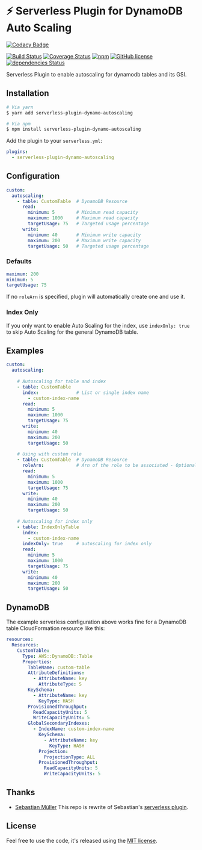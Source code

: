 # ⚡️ Serverless Plugin for DynamoDB Auto Scaling

[![Codacy Badge](https://api.codacy.com/project/badge/Grade/1a7404b4669c4a2696bba05cfcc83dc6)](https://app.codacy.com/app/subash.adhikari/serverless-plugin-dynamo-autoscaling?utm_source=github.com&utm_medium=referral&utm_content=ACloudGuru/serverless-plugin-dynamo-autoscaling&utm_campaign=Badge_Grade_Dashboard)

[![Build Status][travis-image]][travis-url]
[![Coverage Status][coverage-image]][coverage-url]
[![npm][npm-image]][npm-url]
[![GitHub license][license-image]][license-url]
[![dependencies Status][dependencies-image]][dependencies-url]

Serverless Plugin to enable autoscaling for dynamodb tables and its GSI.

## Installation


```bash
# Via yarn
$ yarn add serverless-plugin-dynamo-autoscaling

# Via npm
$ npm install serverless-plugin-dynamo-autoscaling
```

Add the plugin to your `serverless.yml`:

```yaml
plugins:
  - serverless-plugin-dynamo-autoscaling
```

## Configuration


```yaml
custom:
  autoscaling:
    - table: CustomTable  # DynamoDB Resource
      read:
        minimum: 5        # Minimum read capacity
        maximum: 1000     # Maximum read capacity
        targetUsage: 75   # Targeted usage percentage
      write:
        minimum: 40       # Minimum write capacity
        maximum: 200      # Maximum write capacity
        targetUsage: 50   # Targeted usage percentage
```

### Defaults

```yaml
maximum: 200
minimum: 5
targetUsage: 75
```

If no `roleArn` is specified, plugin will automatically create one and use it.

### Index Only

If you only want to enable Auto Scaling for the index, use `indexOnly: true` to skip Auto Scaling for the general DynamoDB table.

## Examples

```yaml
custom:
  autoscaling:
  
    # Autoscaling for table and index
    - table: CustomTable  
      index:              # List or single index name
        - custom-index-name
      read:
        minimum: 5        
        maximum: 1000     
        targetUsage: 75   
      write:
        minimum: 40       
        maximum: 200      
        targetUsage: 50   
        
    # Using with custom role
    - table: CustomTable  # DynamoDB Resource
      roleArn:            # Arn of the role to be associated - Optional
      read:
        minimum: 5       
        maximum: 1000     
        targetUsage: 75   
      write:
        minimum: 40       
        maximum: 200      
        targetUsage: 50   
        
    # Autoscaling for index only
    - table: IndexOnlyTable  
      index:              
        - custom-index-name
      indexOnly: true     # autoscaling for index only
      read:
        minimum: 5        
        maximum: 1000     
        targetUsage: 75  
      write:
        minimum: 40       
        maximum: 200      
        targetUsage: 50   
```

## DynamoDB

The example serverless configuration above works fine for a DynamoDB table CloudFormation resource like this:

```yaml
resources:
  Resources:
    CustomTable:
      Type: AWS::DynamoDB::Table
      Properties:
        TableName: custom-table
        AttributeDefinitions:
          - AttributeName: key
            AttributeType: S
        KeySchema:
          - AttributeName: key
            KeyType: HASH
        ProvisionedThroughput:
          ReadCapacityUnits: 5
          WriteCapacityUnits: 5
        GlobalSecondaryIndexes:
          - IndexName: custom-index-name
            KeySchema:
              - AttributeName: key
                KeyType: HASH
            Projection:
              ProjectionType: ALL
            ProvisionedThroughput:
              ReadCapacityUnits: 5
              WriteCapacityUnits: 5
```


## Thanks

- [Sebastian Müller](https://github.com/sbstjn) This repo is rewrite of Sebastian's [serverless plugin](https://github.com/sbstjn/serverless-dynamodb-autoscaling).


## License

Feel free to use the code, it's released using the [MIT license](LICENSE.md).

[npm-image]:https://img.shields.io/npm/v/serverless-plugin-dynamo-autoscaling.svg
[npm-url]:https://www.npmjs.com/package/serverless-plugin-dynamo-autoscaling
[license-image]:https://img.shields.io/github/license/ACloudGuru/serverless-plugin-dynamo-autoscaling.svg
[license-url]:https://github.com/ACloudGuru/serverless-plugin-dynamo-autoscaling/blob/master/LICENSE
[travis-image]: https://travis-ci.org/ACloudGuru/serverless-plugin-dynamo-autoscaling.svg?branch=master
[travis-url]: https://travis-ci.org/ACloudGuru/serverless-plugin-dynamo-autoscaling
[dependencies-image]:https://david-dm.org/ACloudGuru/serverless-plugin-dynamo-autoscaling/status.svg
[dependencies-url]:https://david-dm.org/ACloudGuru/serverless-plugin-dynamo-autoscaling
[coverage-image]:https://coveralls.io/repos/github/ACloudGuru/serverless-plugin-dynamo-autoscaling/badge.svg?branch=master
[coverage-url]:https://coveralls.io/github/ACloudGuru/serverless-plugin-dynamo-autoscaling?branch=master
